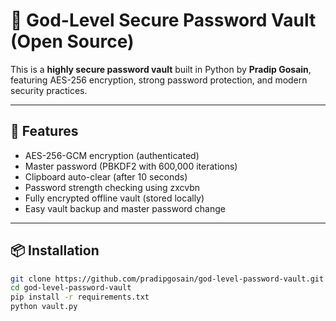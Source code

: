 # 🔐 God-Level Secure Password Vault (Open Source)

This is a **highly secure password vault** built in Python by **Pradip Gosain**, featuring AES-256 encryption, strong password protection, and modern security practices.

---

## 🚀 Features

- AES-256-GCM encryption (authenticated)
- Master password (PBKDF2 with 600,000 iterations)
- Clipboard auto-clear (after 10 seconds)
- Password strength checking using zxcvbn
- Fully encrypted offline vault (stored locally)
- Easy vault backup and master password change

---

## 📦 Installation

```bash
git clone https://github.com/pradipgosain/god-level-password-vault.git
cd god-level-password-vault
pip install -r requirements.txt
python vault.py
